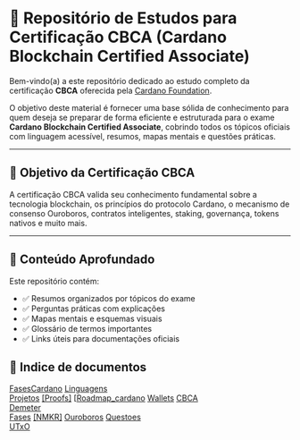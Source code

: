 # 📘 Repositório de Estudos para Certificação CBCA (Cardano Blockchain Certified Associate)

Bem-vindo(a) a este repositório dedicado ao estudo completo da certificação **CBCA** oferecida pela [Cardano Foundation](https://cardanofoundation.org).

O objetivo deste material é fornecer uma base sólida de conhecimento para quem deseja se preparar de forma eficiente e estruturada para o exame **Cardano Blockchain Certified Associate**, cobrindo todos os tópicos oficiais com linguagem acessível, resumos, mapas mentais e questões práticas.

---

## 🎯 Objetivo da Certificação CBCA

A certificação CBCA valida seu conhecimento fundamental sobre a tecnologia blockchain, os princípios do protocolo Cardano, o mecanismo de consenso Ouroboros, contratos inteligentes, staking, governança, tokens nativos e muito mais.

---

## 🧠 Conteúdo Aprofundado

Este repositório contém:

- ✅ Resumos organizados por tópicos do exame
- ✅ Perguntas práticas com explicações
- ✅ Mapas mentais e esquemas visuais
- ✅ Glossário de termos importantes
- ✅ Links úteis para documentações oficiais

## 🧠 Indice de documentos
[FasesCardano](documentos/FasesCardano.md)
[Linguagens](documentos/Linguagens.md)  
[Projetos](documentos/Projetos.md)
[[Proofs]](documentos/Proofs.md)
[[Roadmap_cardano](documentos/Roadmap_Cardano.md)
[Wallets](documentos/Wallet.md)
[CBCA](documentos/CBCA.md)     
[Demeter](documentos/Demeter.md)  
[Fases](documentos/Fases.md)
[[NMKR]](documentos/NMKR.md)
[Ouroboros](documentos/Ouroboros.md)
[Questoes](documentos/Questoes.md)  
[UTxO](documentos/UTxO.md)


